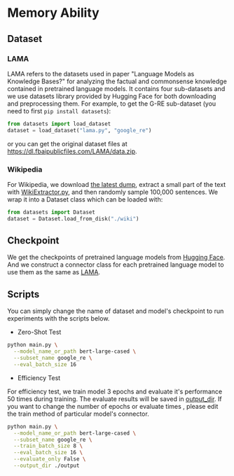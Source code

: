 # Memory Ability

## Dataset

### LAMA

LAMA refers to the datasets used in paper "Language Models as Knowledge Bases?" for analyzing the factual and commonsense knowledge contained in pretrained language models. It contains four sub-datasets and we use datasets library provided by Hugging Face for both downloading and preprocessing them. For example, to get the G-RE sub-dataset (you need to first `pip install datasets`):

```python
from datasets import load_dataset
dataset = load_dataset("lama.py", "google_re")
```

or you can get the original dataset files at https://dl.fbaipublicfiles.com/LAMA/data.zip.

### Wikipedia

For Wikipedia, we download [the latest dump](https://dumps.wikimedia.org/enwiki/latest/enwiki-latest-pages-articles.xml.bz2), extract a small part of the text with [WikiExtractor.py](https://github.com/attardi/wikiextractor), and then randomly sample 100,000 sentences. We wrap it into a Dataset class which can be loaded with:

```python
from datasets import Dataset
dataset = Dataset.load_from_disk("./wiki")
```

## Checkpoint

We get the checkpoints of pretrained language models from [Hugging Face](https://huggingface.co/models). And we construct a connector class for each pretrained language model to use them as the same as [LAMA](https://github.com/facebookresearch/LAMA#lama-language-model-analysis).

## Scripts

You can simply change the name of dataset and model's checkpoint to run experiments with the scripts below.

- Zero-Shot Test

```bash
python main.py \
  --model_name_or_path bert-large-cased \
  --subset_name google_re \
  --eval_batch_size 16
```

- Efficiency Test

For efficiency test, we train model 3 epochs and evaluate it's performance 50 times during training. The evaluate results will be saved in <u>output_dir</u>. If you want to change the number of epochs or evaluate times , please edit the train method of particular model's connector.

```bash
python main.py \
  --model_name_or_path bert-large-cased \
  --subset_name google_re \
  --train_batch_size 8 \
  --eval_batch_size 16 \
  --evaluate_only False \
  --output_dir ./output
```
